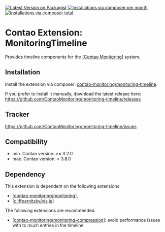 [![Latest Version on Packagist](http://img.shields.io/packagist/v/contao-monitoring/monitoring-timeline.svg?style=flat)](https://packagist.org/packages/contao-monitoring/monitoring-timeline)
[![Installations via composer per month](http://img.shields.io/packagist/dm/contao-monitoring/monitoring-timeline.svg?style=flat)](https://packagist.org/packages/contao-monitoring/monitoring-timeline)
[![Installations via composer total](http://img.shields.io/packagist/dt/contao-monitoring/monitoring-timeline.svg?style=flat)](https://packagist.org/packages/contao-monitoring/monitoring-timeline)

Contao Extension: MonitoringTimeline
====================================

Provides timeline components for the [[Contao Monitoring]](https://github.com/ContaoMonitoring/monitoring) system.


Installation
------------

Install the extension via composer: [contao-monitoring/monitoring-timeline](https://packagist.org/packages/contao-monitoring/monitoring-timeline).

If you prefer to install it manually, download the latest release here: https://github.com/ContaoMonitoring/monitoring-timeline/releases


Tracker
-------

https://github.com/ContaoMonitoring/monitoring-timeline/issues


Compatibility
-------------

- min. Contao version: >= 3.2.0
- max. Contao version: <  3.6.0


Dependency
----------

This extension is dependent on the following extensions:

- [[contao-monitoring/monitoring]](https://packagist.org/packages/contao-monitoring/monitoring),
- [[cliffparnitzky/vis.js]](https://packagist.org/packages/cliffparnitzky/vis.js)

The following extensions are recommended:

- [[contao-monitoring/monitoring-compression]](https://packagist.org/packages/contao-monitoring/monitoring-compression): avoid performance issues with to much entries in the timeline